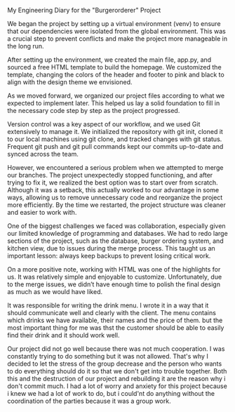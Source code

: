 My Engineering Diary for the "Burgerorderer" Project


We began the project by setting up a virtual environment (venv) to ensure that our dependencies were isolated from the global environment. This was a crucial step to prevent conflicts and make the project more manageable in the long run.

After setting up the environment, we created the main file, app.py, and sourced a free HTML template to build the homepage. We customized the template, changing the colors of the header and footer to pink and black to align with the design theme we envisioned.

As we moved forward, we organized our project files according to what we expected to implement later. This helped us lay a solid foundation to fill in the necessary code step by step as the project progressed.

Version control was a key aspect of our workflow, and we used Git extensively to manage it. We initialized the repository with git init, cloned it to our local machines using git clone, and tracked changes with git status. Frequent git push and git pull commands kept our commits up-to-date and synced across the team.

However, we encountered a serious problem when we attempted to merge our branches. The project unexpectedly stopped functioning, and after trying to fix it, we realized the best option was to start over from scratch. Although it was a setback, this actually worked to our advantage in some ways, allowing us to remove unnecessary code and reorganize the project more efficiently. By the time we restarted, the project structure was cleaner and easier to work with.

One of the biggest challenges we faced was collaboration, especially given our limited knowledge of programming and databases. We had to redo large sections of the project, such as the database, burger ordering system, and kitchen view, due to issues during the merge process. This taught us an important lesson: always keep backups to prevent losing critical work.

On a more positive note, working with HTML was one of the highlights for us. It was relatively simple and enjoyable to customize. Unfortunately, due to the merge issues, we didn’t have enough time to polish the final design as much as we would have liked.

It was responsible for writing the drink menu. I wrote it in a way that it should communicate well and clearly with the client. The menu contains which drinks we have available, their names and the price of them. but the most important thing for me was thst the customer should be able to easily find their drink and it should work well. 


Our project did not go well because there was not much cooperation. I was constantly trying to do something but it was not allowed. That's why I decided to let the stress of the group decrease and the person who wants to do everything should do it so that we don't get into trouble together. Both this and the destruction of our project and rebuilding it are the reason why i don't commit much. I had a lot of worry and anxiety for this project because i knew we had a lot of work to do, but i could'nt do anything without the coordination of the parties because it was a group work. 
